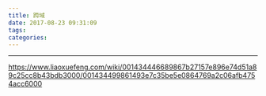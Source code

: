 ```yaml
---
title: 跨域
date: 2017-08-23 09:31:09
tags:
categories:
---
```

------

<!-- more -->

https://www.liaoxuefeng.com/wiki/001434446689867b27157e896e74d51a89c25cc8b43bdb3000/001434499861493e7c35be5e0864769a2c06afb4754acc6000
